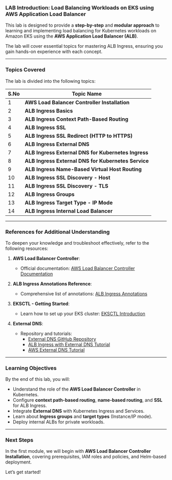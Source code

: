### **LAB Introduction: Load Balancing Workloads on EKS using AWS Application Load Balancer**

This lab is designed to provide a **step-by-step** and **modular approach** to learning and implementing load balancing for Kubernetes workloads on Amazon EKS using the **AWS Application Load Balancer (ALB)**. 

The lab will cover essential topics for mastering ALB Ingress, ensuring you gain hands-on experience with each concept.

---

### **Topics Covered**

The lab is divided into the following topics:

| **S.No** | **Topic Name**                                       |
|----------|-----------------------------------------------------|
| 1        | **AWS Load Balancer Controller Installation**        |
| 2        | **ALB Ingress Basics**                               |
| 3        | **ALB Ingress Context Path-Based Routing**           |
| 4        | **ALB Ingress SSL**                                  |
| 5        | **ALB Ingress SSL Redirect (HTTP to HTTPS)**         |
| 6        | **ALB Ingress External DNS**                         |
| 7        | **ALB Ingress External DNS for Kubernetes Ingress**  |
| 8        | **ALB Ingress External DNS for Kubernetes Service**  |
| 9        | **ALB Ingress Name-Based Virtual Host Routing**      |
| 10       | **ALB Ingress SSL Discovery - Host**                 |
| 11       | **ALB Ingress SSL Discovery - TLS**                  |
| 12       | **ALB Ingress Groups**                               |
| 13       | **ALB Ingress Target Type - IP Mode**                |
| 14       | **ALB Ingress Internal Load Balancer**               |

---

### **References for Additional Understanding**
To deepen your knowledge and troubleshoot effectively, refer to the following resources:

1. **AWS Load Balancer Controller**:
   - Official documentation: [AWS Load Balancer Controller Documentation](https://kubernetes-sigs.github.io/aws-load-balancer-controller)

2. **ALB Ingress Annotations Reference**:
   - Comprehensive list of annotations: [ALB Ingress Annotations](https://kubernetes-sigs.github.io/aws-load-balancer-controller/v2.4/guide/ingress/annotations/)

3. **EKSCTL - Getting Started**:
   - Learn how to set up your EKS cluster: [EKSCTL Introduction](https://eksctl.io/introduction/#getting-started)

4. **External DNS**:
   - Repository and tutorials:
     - [External DNS GitHub Repository](https://github.com/kubernetes-sigs/external-dns)
     - [ALB Ingress with External DNS Tutorial](https://github.com/kubernetes-sigs/external-dns/blob/master/docs/tutorials/alb-ingress.md)
     - [AWS External DNS Tutorial](https://github.com/kubernetes-sigs/external-dns/blob/master/docs/tutorials/aws.md)

---

### **Learning Objectives**
By the end of this lab, you will:
- Understand the role of the **AWS Load Balancer Controller** in Kubernetes.
- Configure **context path-based routing**, **name-based routing**, and **SSL** for ALB Ingress.
- Integrate **External DNS** with Kubernetes Ingress and Services.
- Learn about **Ingress groups** and **target types** (Instance/IP mode).
- Deploy internal ALBs for private workloads.

---

### **Next Steps**
In the first module, we will begin with **AWS Load Balancer Controller Installation**, covering prerequisites, IAM roles and policies, and Helm-based deployment.

Let’s get started!
